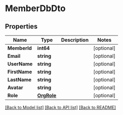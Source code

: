# MemberDbDto

## Properties

Name | Type | Description | Notes
------------ | ------------- | ------------- | -------------
**MemberId** | **int64** |  | [optional] 
**Email** | **string** |  | [optional] 
**UserName** | **string** |  | [optional] 
**FirstName** | **string** |  | [optional] 
**LastName** | **string** |  | [optional] 
**Avatar** | **string** |  | [optional] 
**Role** | [**OrgRole**](OrgRole.md) |  | [optional] 

[[Back to Model list]](../README.md#documentation-for-models) [[Back to API list]](../README.md#documentation-for-api-endpoints) [[Back to README]](../README.md)


